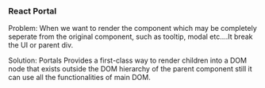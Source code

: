 ### React Portal

Problem: When we want to render the component which may be completely seperate from the original component, such as tooltip, modal etc....It break the UI or parent div.


Solution: Portals Provides a first-class way to render children into a DOM node that exists outside the DOM hierarchy of the parent component still it can use all the functionalities of main DOM.